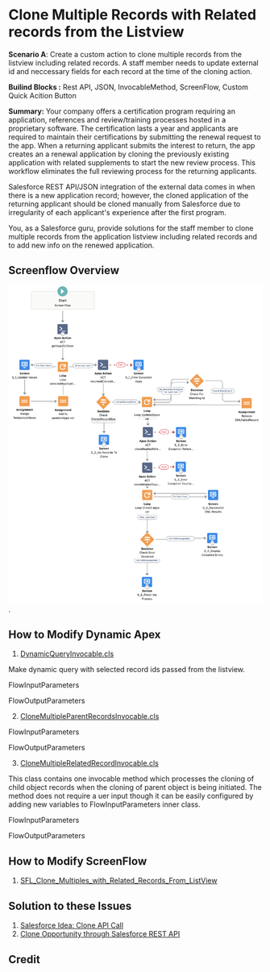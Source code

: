# Clone Multiple Records with Related records from the Listview

__Scenario A__: Create a custom action to clone multiple records from the listview including related records. A staff member needs to update external id and neccessary fields for each record at the time of the cloning action.

__Builind Blocks :__ Rest API, JSON, InvocableMethod, ScreenFlow, Custom Quick Acition Button 

__Summary:__  Your company offers a certification program requiring an application, references and review/training processes hosted in a proprietary software. The certification lasts a year and applicants are required to maintain their certifications by submitting the renewal request to the app. When a returning applicant submits the interest to return, the app creates an a renewal application by cloning the previously existing application with related supplements to start the new review process. This workflow eliminates the full reviewing process for the returning applicants.

Salesforce REST API/JSON integration of the external data comes in when there is a new application record; however, the cloned application of the returning applicant should be cloned manually from Salesforce due to irregularity of each applicant's experience after the first program. 

You, as a Salesforce guru, provide solutions for the staff member to clone multiple records from the application listview including related records and to add new info on the renewed application.

## Screenflow Overview
![Scrren Flow Overview](assets/SFL_DeepClone_Overview.png).

## How to Modify Dynamic Apex
1. [DynamicQueryInvocable.cls](force-app/main/default/classes/DynamicQueryInvocable.cls)

Make dynamic query with selected record ids passed from the listview.

FlowInputParameters

FlowOutputParameters

2. [CloneMultipleParentRecordsInvocable.cls](force-app/main/default/classes/CloneMultipleParentRecordsInvocable.cls) 

FlowInputParameters

FlowOutputParameters

3. [CloneMultipleRelatedRecordInvocable.cls](force-app/main/default/classes/CloneMultipleRelatedRecordsInvocable.cls) 

This class contains one invocable method which processes the cloning of child object records when the cloning of parent object is being initiated. The method does not require a uer input though it can be easily configured by adding new variables to FlowInputParameters inner class.

FlowInputParameters

FlowOutputParameters

## How to Modify ScreenFlow

1. [SFL_Clone_Multiples_with_Related_Records_From_ListView](force-app/main/default/flowDefinitions/SFL_Clone_Multiples_with_Related_Records_From_ListView.flowDefinition-meta.xml) 


## Solution to these Issues
1. [Salesforce Idea: Clone API Call](https://trailblazer.salesforce.com/ideaView?id=08730000000BqWV)
2. [Clone Opportunity through Salesforce REST API](https://salesforce.stackexchange.com/questions/321327/clone-opportunity-through-salesforce-rest-api)
## Credit
